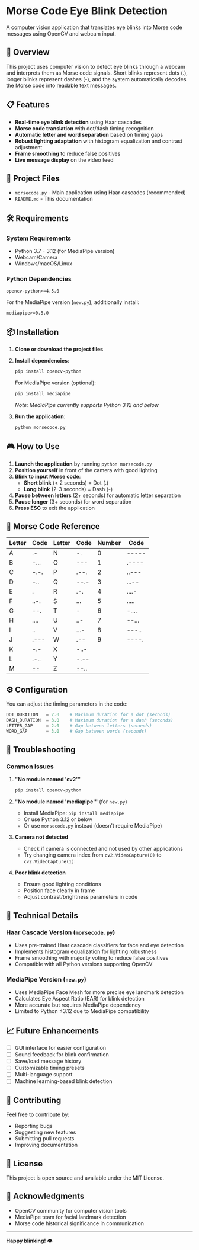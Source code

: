 # Morse Code Eye Blink Detection

A computer vision application that translates eye blinks into Morse code messages using OpenCV and webcam input.

## 🎯 Overview

This project uses computer vision to detect eye blinks through a webcam and interprets them as Morse code signals. Short blinks represent dots (.), longer blinks represent dashes (-), and the system automatically decodes the Morse code into readable text messages.

## 📋 Features

- **Real-time eye blink detection** using Haar cascades
- **Morse code translation** with dot/dash timing recognition
- **Automatic letter and word separation** based on timing gaps
- **Robust lighting adaptation** with histogram equalization and contrast adjustment
- **Frame smoothing** to reduce false positives
- **Live message display** on the video feed

## 📁 Project Files

- `morsecode.py` - Main application using Haar cascades (recommended)
- `README.md` - This documentation

## 🛠️ Requirements

### System Requirements
- Python 3.7 - 3.12 (for MediaPipe version)
- Webcam/Camera
- Windows/macOS/Linux

### Python Dependencies
```
opencv-python>=4.5.0
```

For the MediaPipe version (`new.py`), additionally install:
```
mediapipe>=0.8.0
```

## 📦 Installation

1. **Clone or download the project files**

2. **Install dependencies**:
   ```bash
   pip install opencv-python
   ```

   For MediaPipe version (optional):
   ```bash
   pip install mediapipe
   ```
   *Note: MediaPipe currently supports Python 3.12 and below*

3. **Run the application**:
   ```bash
   python morsecode.py
   ```

## 🎮 How to Use

1. **Launch the application** by running `python morsecode.py`
2. **Position yourself** in front of the camera with good lighting
3. **Blink to input Morse code**:
   - **Short blink** (< 2 seconds) = Dot (.)
   - **Long blink** (2-3 seconds) = Dash (-)
4. **Pause between letters** (2+ seconds) for automatic letter separation
5. **Pause longer** (3+ seconds) for word separation
6. **Press ESC** to exit the application

## 📖 Morse Code Reference

| Letter | Code | Letter | Code | Number | Code |
|--------|------|--------|------|---------|------|
| A | .- | N | -. | 0 | ----- |
| B | -... | O | --- | 1 | .---- |
| C | -.-. | P | .--. | 2 | ..--- |
| D | -.. | Q | --.- | 3 | ...-- |
| E | . | R | .-. | 4 | ....- |
| F | ..-. | S | ... | 5 | ..... |
| G | --. | T | - | 6 | -.... |
| H | .... | U | ..- | 7 | --... |
| I | .. | V | ...- | 8 | ---.. |
| J | .--- | W | .-- | 9 | ----. |
| K | -.- | X | -..- |   |       |
| L | .-.. | Y | -.-- |   |       |
| M | -- | Z | --.. |   |       |

## ⚙️ Configuration

You can adjust the timing parameters in the code:

```python
DOT_DURATION   = 2.0    # Maximum duration for a dot (seconds)
DASH_DURATION  = 3.0    # Maximum duration for a dash (seconds)
LETTER_GAP     = 2.0    # Gap between letters (seconds)
WORD_GAP       = 3.0    # Gap between words (seconds)
```

## 🔧 Troubleshooting

### Common Issues

1. **"No module named 'cv2'"**
   ```bash
   pip install opencv-python
   ```

2. **"No module named 'mediapipe'"** (for `new.py`)
   - Install MediaPipe: `pip install mediapipe`
   - Or use Python 3.12 or below
   - Or use `morsecode.py` instead (doesn't require MediaPipe)

3. **Camera not detected**
   - Check if camera is connected and not used by other applications
   - Try changing camera index from `cv2.VideoCapture(0)` to `cv2.VideoCapture(1)`

4. **Poor blink detection**
   - Ensure good lighting conditions
   - Position face clearly in frame
   - Adjust contrast/brightness parameters in code

## 🚀 Technical Details

### Haar Cascade Version (`morsecode.py`)
- Uses pre-trained Haar cascade classifiers for face and eye detection
- Implements histogram equalization for lighting robustness
- Frame smoothing with majority voting to reduce false positives
- Compatible with all Python versions supporting OpenCV

### MediaPipe Version (`new.py`)
- Uses MediaPipe Face Mesh for more precise eye landmark detection
- Calculates Eye Aspect Ratio (EAR) for blink detection
- More accurate but requires MediaPipe dependency
- Limited to Python ≤3.12 due to MediaPipe compatibility

## 📈 Future Enhancements

- [ ] GUI interface for easier configuration
- [ ] Sound feedback for blink confirmation
- [ ] Save/load message history
- [ ] Customizable timing presets
- [ ] Multi-language support
- [ ] Machine learning-based blink detection

## 🤝 Contributing

Feel free to contribute by:
- Reporting bugs
- Suggesting new features
- Submitting pull requests
- Improving documentation

## 📄 License

This project is open source and available under the MIT License.

## 🙏 Acknowledgments

- OpenCV community for computer vision tools
- MediaPipe team for facial landmark detection
- Morse code historical significance in communication

---

**Happy blinking! 👁️**